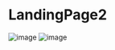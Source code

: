 # LandingPage2

![image](https://github.com/Wellington-lopes/LandingPage2/assets/67521652/decbe692-5cee-431c-a8ca-561aa9f8eb6c)
![image](https://github.com/Wellington-lopes/LandingPage2/assets/67521652/5bbac0dc-c319-4d03-8ea8-87da58f48b22)

